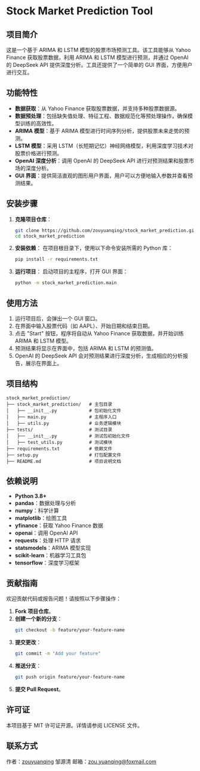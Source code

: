 # Stock Market Prediction Tool

## 项目简介

这是一个基于 ARIMA 和 LSTM 模型的股票市场预测工具。该工具能够从 Yahoo Finance 获取股票数据，利用 ARIMA 和 LSTM 模型进行预测，并通过 OpenAI 的 DeepSeek API 提供深度分析。工具还提供了一个简单的 GUI 界面，方便用户进行交互。

## 功能特性

- **数据获取**：从 Yahoo Finance 获取股票数据，并支持多种股票数据源。
- **数据预处理**：包括缺失值处理、特征工程、数据规范化等预处理操作，确保模型训练的高效性。
- **ARIMA 模型**：基于 ARIMA 模型进行时间序列分析，提供股票未来走势的预测。
- **LSTM 模型**：采用 LSTM（长短期记忆）神经网络模型，利用深度学习技术对股票价格进行预测。
- **OpenAI 深度分析**：调用 OpenAI 的 DeepSeek API 进行对预测结果和股票市场的深度分析。
- **GUI 界面**：提供简洁直观的图形用户界面，用户可以方便地输入参数并查看预测结果。

## 安装步骤

1. **克隆项目仓库**：
   ```bash
   git clone https://github.com/zouyuanqing/stock_market_prediction.git
   cd stock_market_prediction
   ```

2. **安装依赖**：
   在项目根目录下，使用以下命令安装所需的 Python 库：
   ```bash
   pip install -r requirements.txt
   ```

3. **运行项目**：
   启动项目的主程序，打开 GUI 界面：
   ```bash
   python -m stock_market_prediction.main
   ```

## 使用方法

1. 运行项目后，会弹出一个 GUI 窗口。
2. 在界面中输入股票代码（如 AAPL）、开始日期和结束日期。
3. 点击 "Start" 按钮，程序将自动从 Yahoo Finance 获取数据，并开始训练 ARIMA 和 LSTM 模型。
4. 预测结果将显示在界面中，包括 ARIMA 和 LSTM 的预测值。
5. OpenAI 的 DeepSeek API 会对预测结果进行深度分析，生成相应的分析报告，展示在界面上。

## 项目结构

```
stock_market_prediction/
├── stock_market_prediction/   # 主包目录
│   ├── __init__.py            # 包初始化文件
│   ├── main.py                # 主程序入口
│   ├── utils.py               # 业务逻辑模块
├── tests/                     # 测试目录
│   ├── __init__.py            # 测试包初始化文件
│   ├── test_utils.py          # 测试模块
├── requirements.txt           # 依赖文件
├── setup.py                   # 打包配置文件
├── README.md                  # 项目说明文档
```

## 依赖说明

- **Python 3.8+**
- **pandas**：数据处理与分析
- **numpy**：科学计算
- **matplotlib**：绘图工具
- **yfinance**：获取 Yahoo Finance 数据
- **openai**：调用 OpenAI API
- **requests**：处理 HTTP 请求
- **statsmodels**：ARIMA 模型实现
- **scikit-learn**：机器学习工具包
- **tensorflow**：深度学习框架

## 贡献指南

欢迎贡献代码或报告问题！请按照以下步骤操作：

1. **Fork 项目仓库**。
2. **创建一个新的分支**：
   ```bash
   git checkout -b feature/your-feature-name
   ```
3. **提交更改**：
   ```bash
   git commit -m "Add your feature"
   ```
4. **推送分支**：
   ```bash
   git push origin feature/your-feature-name
   ```
5. **提交 Pull Request**。

## 许可证

本项目基于 MIT 许可证开源。详情请参阅 LICENSE 文件。

## 联系方式

作者：[zouyuanqing](mailto:zou.yuanqing@foxmail.com)  邹源清
邮箱：[zou.yuanqing@foxmail.com](mailto:zou.yuanqing@foxmail.com)
